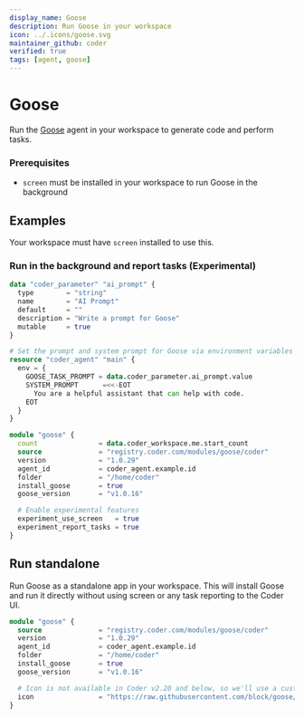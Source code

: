 ```yaml
---
display_name: Goose
description: Run Goose in your workspace
icon: ../.icons/goose.svg
maintainer_github: coder
verified: true
tags: [agent, goose]
---
```


# Goose

Run the [Goose](https://block.github.io/goose/) agent in your workspace to generate code and perform tasks.

### Prerequisites

- `screen` must be installed in your workspace to run Goose in the background

## Examples

Your workspace must have `screen` installed to use this.

### Run in the background and report tasks (Experimental)

```tf
data "coder_parameter" "ai_prompt" {
  type        = "string"
  name        = "AI Prompt"
  default     = ""
  description = "Write a prompt for Goose"
  mutable     = true
}

# Set the prompt and system prompt for Goose via environment variables
resource "coder_agent" "main" {
  env = {
    GOOSE_TASK_PROMPT = data.coder_parameter.ai_prompt.value
    SYSTEM_PROMPT      =<<-EOT
      You are a helpful assistant that can help with code.
    EOT
  }
}

module "goose" {
  count               = data.coder_workspace.me.start_count
  source              = "registry.coder.com/modules/goose/coder"
  version             = "1.0.29"
  agent_id            = coder_agent.example.id
  folder              = "/home/coder"
  install_goose       = true
  goose_version       = "v1.0.16"

  # Enable experimental features
  experiment_use_screen   = true
  experiment_report_tasks = true
}
```

## Run standalone

Run Goose as a standalone app in your workspace. This will install Goose and run it directly without using screen or any task reporting to the Coder UI.

```tf
module "goose" {
  source              = "registry.coder.com/modules/goose/coder"
  version             = "1.0.29"
  agent_id            = coder_agent.example.id
  folder              = "/home/coder"
  install_goose       = true
  goose_version       = "v1.0.16"

  # Icon is not available in Coder v2.20 and below, so we'll use a custom icon URL
  icon                = "https://raw.githubusercontent.com/block/goose/refs/heads/main/ui/desktop/src/images/icon.svg"
}
```